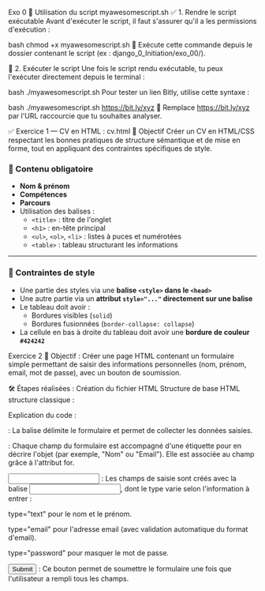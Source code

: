 Exo 0
 🐚 Utilisation du script myawesomescript.sh
 ✅ 1. Rendre le script exécutable
 Avant d'exécuter le script, il faut s'assurer qu'il a les permissions d'exécution :
 
 bash
 chmod +x myawesomescript.sh
 📁 Exécute cette commande depuis le dossier contenant le script (ex : django_0_Initiation/exo_00/).
 
 🚀 2. Exécuter le script
 Une fois le script rendu exécutable, tu peux l'exécuter directement depuis le terminal :
 
 bash
 ./myawesomescript.sh
 Pour tester un lien Bitly, utilise cette syntaxe :
 
 bash
 ./myawesomescript.sh https://bit.ly/xyz
 🔁 Remplace https://bit.ly/xyz par l'URL raccourcie que tu souhaites analyser.
 
 ✅ Exercice 1 — CV en HTML : cv.html
 🎯 Objectif
 Créer un CV en HTML/CSS respectant les bonnes pratiques de structure sémantique et de mise en forme, tout en appliquant des contraintes spécifiques de style.
 
 ### 🧱 Contenu obligatoire
 
 - **Nom & prénom**
 - **Compétences**
 - **Parcours**
 - Utilisation des balises :
   - `<title>` : titre de l'onglet
   - `<h1>` : en-tête principal
   - `<ul>`, `<ol>`, `<li>` : listes à puces et numérotées
   - `<table>` : tableau structurant les informations
 
 ---
 
 ### 🎨 Contraintes de style
 
 - Une partie des styles via une **balise `<style>` dans le `<head>`**
 - Une autre partie via un **attribut `style="..."` directement sur une balise**
 - Le tableau doit avoir :
   - Bordures visibles (`solid`)
   - Bordures fusionnées (`border-collapse: collapse`)
 - La cellule en bas à droite du tableau doit avoir une **bordure de couleur `#424242`**

Exercice 2
🎯 Objectif :
Créer une page HTML contenant un formulaire simple permettant de saisir des informations personnelles (nom, prénom, email, mot de passe), avec un bouton de soumission.

🛠️ Étapes réalisées :
Création du fichier HTML 
Structure de base HTML 
 structure classique :

Explication du code :

<form> :
La balise <form> délimite le formulaire et permet de collecter les données saisies.

<label> :
Chaque champ du formulaire est accompagné d'une étiquette <label> pour en décrire l'objet (par exemple, "Nom" ou "Email"). Elle est associée au champ grâce à l'attribut for.

<input> :
Les champs de saisie sont créés avec la balise <input>, dont le type varie selon l'information à entrer :

type="text" pour le nom et le prénom.

type="email" pour l'adresse email (avec validation automatique du format d'email).

type="password" pour masquer le mot de passe.

<input type="submit"> :
Ce bouton permet de soumettre le formulaire une fois que l'utilisateur a rempli tous les champs.
